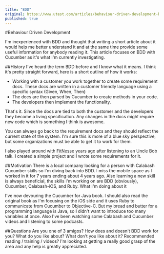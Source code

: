 ```yaml
---
title: "BDD"
original: https://www.utest.com/articles/behaviour-driven-development-bdd
published: true
---
```


#Behaviour Driven Development

I'm inexperienced with BDD and thought that writing a short article about it would help me better understand it and at the same time provide some useful information for anybody reading it. This article focuses on BDD with Cucumber as it's what I'm currently investigating.

##History
I've heard the term BDD before and I know what it means. I think it's pretty straight forward, here is a short outline of how it works:

- Working with a customer you work together to create some requirement docs. These docs are written in a customer friendly language using a specific syntax (Given, When, Then)
- The docs are then parsed by Cucumber to create methods in your code.
- The developers then implement the functionality.

That's it. Since the docs are tied to both the customer and the developers they become a living specification. Any changes in the docs might require new code which is something I think is awesome. 

You can always go back to the requirement docs and they should reflect the current state of the system. I'm sure this is more of a blue sky perspective, but some organizations must be able to get it to work for them.

I also played around with [FitNesse](http://fitnesse.org) years ago after listening to an Uncle Bob talk. I created a simple project and I wrote some requirements for it.

##Motivation
There is a local company looking for a person with Calabash Cucumber skills so I'm diving back into BDD. I miss the mobile space as I worked in it for 7 years ending about 4 years ago. Also learning a new skill is always beneficial, the skills I'm working on are BDD (obviously), Cucumber, Calabash-iOS, and Ruby.
What I'm doing about it

I've now devouring the Cucumber for Java book. I should also read the original book as I'm focusing on the iOS side and it uses Ruby to communicate from Cucumber to Objective-C. But my bread and butter for a programming language is Java, so I didn't want to introduce too many variables at once. Also I've been watching some Calabash and Cucumber videos and listening to some podcasts.

##Questions
Are you one of 3 amigos? How does and doesn't BDD work for you? What do you like about? What don't you like about it? Recommended reading / training / videos? I'm looking at getting a really good grasp of the area and any help is greatly appreciated.